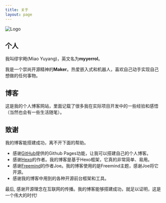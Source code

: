 ```yaml
---
title: 关于
layout: page
---
```


![Logo](../images/logo/logo.jpg)

## 个人
我叫缪宇飏(Miao Yuyang)，英文名为**myyerrol**。

我是一个崇尚开源精神的**Maker**。热爱嵌入式和机器人，喜欢自己动手实现自己想做的任何事物。

## 博客
这是我的个人博客网站，里面记载了很多我在实际项目开发中的一些经验和感悟（当然也会有一些生活随笔）。

## 致谢
我的博客能搭建成功，离不开下面的帮助。

- 感谢[GitHub](https://github.com)提供的Github Pages功能，让我可以搭建自己的个人博客。
- 感谢[Hexo](https://hexo.io)的作者。我的博客是基于Hexo框架，它真的非常简单、易用。
- 感谢[Freemind](http://github.com/wzpan/hexo-theme-freemind)的作者Joe。我的博客使用的是Freemind主题，感谢Joe将它开源。
- 感谢我的博客中用到的各种开源前台框架和工具。

最后, 感谢开源理念在互联网的传播。我的博客能够搭建成功，就足以证明，这是一个伟大的时代!
